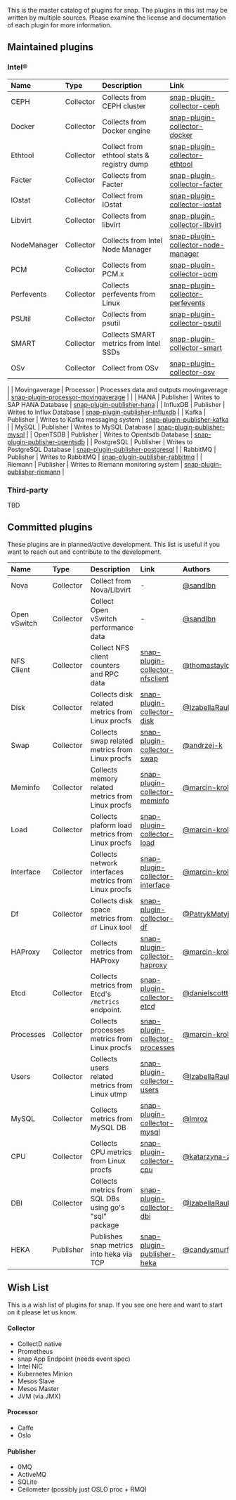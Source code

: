 This is the master catalog of plugins for snap. The plugins in this list may be written by multiple sources. Please examine the license and documentation of each plugin for more information.

## Maintained plugins

### Intel®

| Name  | Type  | Description | Link |
| :---- | :---- | :---------- | :--- |
| CEPH | Collector | Collects from CEPH cluster | [snap-plugin-collector-ceph](https://github.com/intelsdi-x/snap-plugin-collector-ceph)
| Docker | Collector | Collects from Docker engine | [snap-plugin-collector-docker](https://github.com/intelsdi-x/snap-plugin-collector-docker)
| Ethtool | Collector | Collect from ethtool stats & registry dump |[snap-plugin-collector-ethtool](https://github.com/intelsdi-x/snap-plugin-collector-ethtool)
| Facter | Collector | Collects from Facter | [snap-plugin-collector-facter](https://github.com/intelsdi-x/snap-plugin-collector-facter)
| IOstat | Collector | Collect from IOstat | [snap-plugin-collector-iostat](https://github.com/intelsdi-x/snap-plugin-collector-iostat)
| Libvirt | Collector | Collects from libvirt | [snap-plugin-collector-libvirt](https://github.com/intelsdi-x/snap-plugin-collector-libvirt)
| NodeManager | Collector | Collects from Intel Node Manager | [snap-plugin-collector-node-manager](https://github.com/intelsdi-x/snap-plugin-collector-node-manager)
| PCM | Collector | Collects from PCM.x | [snap-plugin-collector-pcm](https://github.com/intelsdi-x/snap-plugin-collector-pcm)|
| Perfevents | Collector | Collects perfevents from Linux | [snap-plugin-collector-perfevents](https://github.com/intelsdi-x/snap-plugin-collector-perfevents)|
| PSUtil | Collector | Collects from psutil | [snap-plugin-collector-psutil](https://github.com/intelsdi-x/snap-plugin-collector-psutil) |
| SMART | Collector | Collects SMART metrics from Intel SSDs | [snap-plugin-collector-smart](https://github.com/intelsdi-x/snap-plugin-collector-smart) |
| OSv | Collector | Collect from OSv | [snap-plugin-collector-osv](https://github.com/intelsdi-x/snap-plugin-collector-osv) |
 |
| Movingaverage | Processor | Processes data and outputs movingaverage | [snap-plugin-processor-movingaverage](https://github.com/intelsdi-x/snap-plugin-processor-movingaverage) |
 |
| HANA | Publisher | Writes to SAP HANA Database | [snap-plugin-publisher-hana](https://github.com/intelsdi-x/snap-plugin-publisher-hana) |
| InfluxDB | Publisher | Writes to Influx Database | [snap-plugin-publisher-influxdb](https://github.com/intelsdi-x/snap-plugin-publisher-influxdb) |
| Kafka | Publisher | Writes to Kafka messaging system | [snap-plugin-publisher-kafka](https://github.com/intelsdi-x/snap-plugin-publisher-kafka) |
| MySQL | Publisher | Writes to MySQL Database | [snap-plugin-publisher-mysql](https://github.com/intelsdi-x/snap-plugin-publisher-mysql) |
| OpenTSDB | Publisher | Writes to Opentsdb Database | [snap-plugin-publisher-opentsdb](https://github.com/intelsdi-x/snap-plugin-publisher-opentsdb) |
| PostgreSQL | Publisher | Writes to PostgreSQL Database | [snap-plugin-publisher-postgresql](https://github.com/intelsdi-x/snap-plugin-publisher-postgresql) |
| RabbitMQ | Publisher | Writes to RabbitMQ | [snap-plugin-publisher-rabbitmq](https://github.com/intelsdi-x/snap-plugin-publisher-rabbitmq) |
| Riemann | Publisher | Writes to Riemann monitoring system | [snap-plugin-publisher-riemann](https://github.com/intelsdi-x/snap-plugin-publisher-riemann) |

### Third-party

TBD

## Committed plugins
These plugins are in planned/active development. This list is useful if you want to reach out and contribute to the development.

| Name  | Type  | Description | Link | Authors |
| :---- | :---- | :---------- | :--- | :------ |
| Nova | Collector | Collect from Nova/Libvirt | -| [@sandlbn](https://github.com/sandlbn) |
| Open vSwitch | Collector | Collect Open vSwitch performance data | -| [@sandlbn](https://github.com/sandlbn) |
| NFS Client | Collector | Collect NFS client counters and RPC data | [snap-plugin-collector-nfsclient](https://github.com/thomastaylor312/snap-plugin-collector-nfsclient) | [@thomastaylor312](https://github.com/thomastaylor312) |
| Disk | Collector | Collects disk related metrics from Linux procfs | [snap-plugin-collector-disk](https://github.com/intelsdi-x/snap-plugin-collector-disk) | [@IzabellaRaulin](https://github.com/IzabellaRaulin) |
| Swap | Collector | Collects swap related metrics from Linux procfs | [snap-plugin-collector-swap](https://github.com/intelsdi-x/snap-plugin-collector-swap) | [@andrzej-k](https://github.com/andrzej-k) |
| Meminfo | Collector | Collects memory related metrics from Linux procfs | [snap-plugin-collector-meminfo](https://github.com/intelsdi-x/snap-plugin-collector-meminfo) | [@marcin-krolik](https://github.com/marcin-krolik) |
| Load | Collector | Collects plaform load metrics from Linux procfs | [snap-plugin-collector-load](https://github.com/intelsdi-x/snap-plugin-collector-load) | [@marcin-krolik](https://github.com/marcin-krolik) |
| Interface | Collector | Collects network interfaces metrics from Linux procfs | [snap-plugin-collector-interface](https://github.com/intelsdi-x/snap-plugin-collector-interface) | [@marcin-krolik](https://github.com/marcin-krolik) |
| Df | Collector | Collects disk space metrics from ```df``` Linux tool | [snap-plugin-collector-df](https://github.com/intelsdi-x/snap-plugin-collector-df) | [@PatrykMatyjasek](https://github.com/PatrykMatyjasek) |
| HAProxy | Collector | Collects metrics from HAProxy | [snap-plugin-collector-haproxy](https://github.com/intelsdi-x/snap-plugin-collector-haproxy) | [@marcin-krolik](https://github.com/marcin-krolik) |
| Etcd | Collector | Collects metrics from Etcd's `/metrics` endpoint. | [snap-plugin-collector-etcd](https://github.com/intelsdi-x/snap-plugin-collector-etcd) | [@danielscottt](https://github.com/danielscottt) |
| Processes | Collector | Collects processes metrics from Linux procfs | [snap-plugin-collector-processes](https://github.com/intelsdi-x/snap-plugin-collector-processes) | [@marcin-krolik](https://github.com/marcin-krolik) |
| Users | Collector | Collects users related metrics from Linux utmp | [snap-plugin-collector-users](https://github.com/intelsdi-x/snap-plugin-collector-users) | [@IzabellaRaulin](https://github.com/IzabellaRaulin) |
| MySQL | Collector | Collects metrics from MySQL DB | [snap-plugin-collector-mysql](https://github.com/intelsdi-x/snap-plugin-collector-mysql) | [@lmroz](https://github.com/lmroz) |
| CPU | Collector | Collects CPU metrics from Linux procfs | [snap-plugin-collector-cpu](https://github.com/intelsdi-x/snap-plugin-collector-cpu) | [@katarzyna-z](https://github.com/katarzyna-z) |
| DBI | Collector | Collects metrics from SQL DBs using go's "sql" package | [snap-plugin-collector-dbi](https://github.com/intelsdi-x/snap-plugin-collector-dbi) | [@IzabellaRaulin](https://github.com/IzabellaRaulin) |
| HEKA | Publisher | Publishes snap metrics into heka via TCP | [snap-plugin-publisher-heka](https://github.com/intelsdi-x/snap-plugin-publisher-heka) | [@candysmurf](https://github.com/candysmurf) |

## Wish List
This is a wish list of plugins for snap. If you see one here and want to start on it please let us know.
#### Collector

- CollectD native
- Prometheus
- snap App Endpoint (needs event spec)
- Intel NIC
- Kubernetes Minion
- Mesos Slave
- Mesos Master
- JVM (via JMX)

#### Processor

- Caffe
- Oslo

#### Publisher

- 0MQ
- ActiveMQ
- SQLite
- Ceilometer (possibly just OSLO proc + RMQ)

